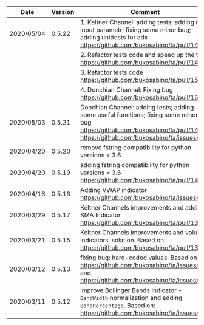 | Date | Version | Comment |
| ------------- | ------------- | ------------- |
| 2020/05/04 | 0.5.22 | 1. Keltner Channel: adding tests; adding n atr input parametr; fixing some minor bug; adding unittests for adx https://github.com/bukosabino/ta/pull/148 |
|            |        | 2. Refactor tests code and speed up the tests https://github.com/bukosabino/ta/pull/149 |
|            |        | 3. Refactor tests code https://github.com/bukosabino/ta/pull/150 |
|            |        | 4. Donchian Channel: Fixing bug https://github.com/bukosabino/ta/pull/151 |
| 2020/05/03 | 0.5.21 | Donchian Channel: adding tests; adding some useful functions; fixing some minor bug https://github.com/bukosabino/ta/pull/147 https://github.com/bukosabino/ta/issues/133 |
| 2020/04/20 | 0.5.20 | remove fstring compatibility for python versions < 3.6  |
| 2020/04/20 | 0.5.19 | adding fstring compatibility for python versions < 3.6 https://github.com/bukosabino/ta/pull/141  |
| 2020/04/16 | 0.5.18 | Adding VWAP indicator https://github.com/bukosabino/ta/issues/130  |
| 2020/03/29 | 0.5.17 | Keltner Channels improvements and adding SMA Indicator https://github.com/bukosabino/ta/pull/135  |
| 2020/03/21 | 0.5.15 | Keltner Channels improvements and volume indicators isolation. Based on: https://github.com/bukosabino/ta/pull/131 |
| 2020/03/12 | 0.5.13 | fixing bug: hard-coded values. Based on: https://github.com/bukosabino/ta/issues/114 and https://github.com/bukosabino/ta/issues/115 |
| 2020/03/11 | 0.5.12 | Improve Bollinger Bands Indicator - `BandWidth` normalization and adding `BandPercentage`. Based on: https://github.com/bukosabino/ta/issues/121 |
